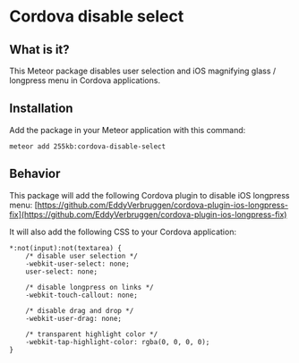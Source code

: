 # Cordova disable select

## What is it?
This Meteor package disables user selection and iOS magnifying glass / longpress menu in Cordova applications.

## Installation

Add the package in your Meteor application with this command:

```
meteor add 255kb:cordova-disable-select
```

## Behavior

This package will add the following Cordova plugin to disable iOS longpress menu: 
[https://github.com/EddyVerbruggen/cordova-plugin-ios-longpress-fix](https://github.com/EddyVerbruggen/cordova-plugin-ios-longpress-fix)

It will also add the following CSS to your Cordova application: 

    *:not(input):not(textarea) {
        /* disable user selection */
        -webkit-user-select: none;
        user-select: none;
        
        /* disable longpress on links */
        -webkit-touch-callout: none;
        
        /* disable drag and drop */
        -webkit-user-drag: none;
        
        /* transparent highlight color */
        -webkit-tap-highlight-color: rgba(0, 0, 0, 0);
    }

